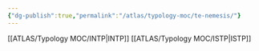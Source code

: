 ```yaml
---
{"dg-publish":true,"permalink":"/atlas/typology-moc/te-nemesis/"}
---
```



[[ATLAS/Typology MOC/INTP\|INTP]]
[[ATLAS/Typology MOC/ISTP\|ISTP]]
